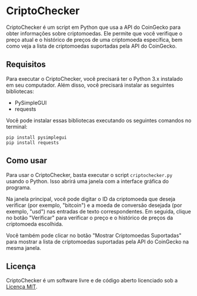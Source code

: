 # CriptoChecker

CriptoChecker é um script em Python que usa a API do CoinGecko para obter informações sobre criptomoedas. Ele permite que você verifique o preço atual e o histórico de preços de uma criptomoeda específica, bem como veja a lista de criptomoedas suportadas pela API do CoinGecko.

## Requisitos

Para executar o CriptoChecker, você precisará ter o Python 3.x instalado em seu computador. Além disso, você precisará instalar as seguintes bibliotecas:

- PySimpleGUI
- requests

Você pode instalar essas bibliotecas executando os seguintes comandos no terminal:

```
pip install pysimplegui
pip install requests
```

## Como usar

Para usar o CriptoChecker, basta executar o script `criptochecker.py` usando o Python. Isso abrirá uma janela com a interface gráfica do programa.

Na janela principal, você pode digitar o ID da criptomoeda que deseja verificar (por exemplo, "bitcoin") e a moeda de conversão desejada (por exemplo, "usd") nas entradas de texto correspondentes. Em seguida, clique no botão "Verificar" para verificar o preço e o histórico de preços da criptomoeda escolhida.

Você também pode clicar no botão "Mostrar Criptomoedas Suportadas" para mostrar a lista de criptomoedas suportadas pela API do CoinGecko na mesma janela.

## Licença

CriptoChecker é um software livre e de código aberto licenciado sob a [Licença MIT](LICENSE).
